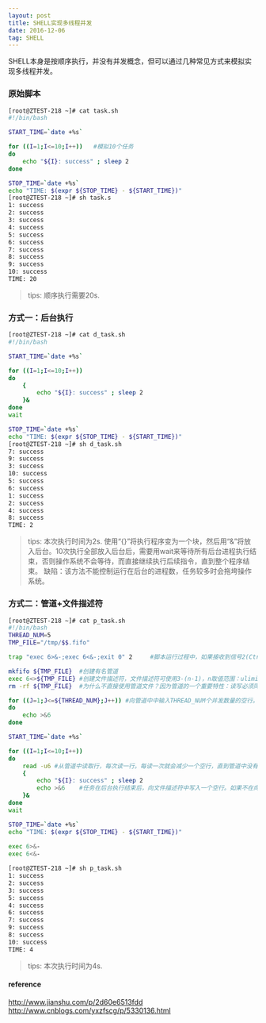 ```yaml
---
layout: post
title: SHELL实现多线程并发
date: 2016-12-06 
tag: SHELL
---
```


SHELL本身是按顺序执行，并没有并发概念，但可以通过几种常见方式来模拟实现多线程并发。

### 原始脚本
```bash
[root@ZTEST-218 ~]# cat task.sh
#!/bin/bash

START_TIME=`date +%s`

for ((I=1;I<=10;I++))   #模拟10个任务
do
    echo "${I}: success" ; sleep 2
done

STOP_TIME=`date +%s`
echo "TIME: $(expr ${STOP_TIME} - ${START_TIME})"
[root@ZTEST-218 ~]# sh task.s
1: success
2: success
3: success
4: success
5: success
6: success
7: success
8: success
9: success
10: success
TIME: 20
```
> tips:
> 顺序执行需要20s.

### 方式一：后台执行
```bash
[root@ZTEST-218 ~]# cat d_task.sh
#!/bin/bash

START_TIME=`date +%s`

for ((I=1;I<=10;I++))
do
    {
        echo "${I}: success" ; sleep 2
    }&
done
wait

STOP_TIME=`date +%s`
echo "TIME: $(expr ${STOP_TIME} - ${START_TIME})"
[root@ZTEST-218 ~]# sh d_task.sh
7: success
9: success
3: success
10: success
5: success
6: success
1: success
2: success
4: success
8: success
TIME: 2
```
> tips:
> 本次执行时间为2s.
> 使用“{}”将执行程序变为一个块，然后用“&”将放入后台。10次执行全部放入后台后，需要用wait来等待所有后台进程执行结束，否则操作系统不会等待，而直接继续执行后续指令，直到整个程序结束。
> 缺陷：该方法不能控制运行在后台的进程数，任务较多时会拖垮操作系统。


### 方式二：管道+文件描述符
```bash
[root@ZTEST-218 ~]# cat p_task.sh
#!/bin/bash
THREAD_NUM=5
TMP_FILE="/tmp/$$.fifo"

trap "exec 6>&-;exec 6<&-;exit 0" 2     #脚本运行过程中，如果接收到信号2(Ctrl+C)中断命令，则关闭文件描述符6的读写，并正常退出

mkfifo ${TMP_FILE}  #创建有名管道
exec 6<>${TMP_FILE} #创建文件描述符，文件描述符可使用3-(n-1)，n取值范围：ulimit -n。以读写(<,读；>,写)方式绑定TMP_FILE管道文件。标识对文件描述符6的所有操作等同于对管道文件TMP_FILE的操作
rm -rf ${TMP_FILE}  #为什么不直接使用管道文件？因为管道的一个重要特性：读写必须同时存在，缺失某个操作，另一个操作就会滞留。绑定文件描述符（读、写绑定）正好解决了这个问题

for ((J=1;J<=${THREAD_NUM};J++)) #向管道中中输入THREAD_NUM个并发数量的空行。为什么写入空行而不是字符？那是因为管道文件的读取是以行为单位。
do
    echo >&6
done

START_TIME=`date +%s`

for ((I=1;I<=10;I++))
do 
    read -u6 #从管道中读取行，每次读一行。每读一次就会减少一个空行，直到管道中没有回车符，所有行读取完毕后执行挂起，实现线程数量控制。
    {
        echo "${I}: success" ; sleep 2
        echo >&6    #任务在后台执行结束后，向文件描述符中写入一个空行。如果不在向描述符中写入空行，当后台放入THREAD_NUM个任务之后，由于描述符中没有可读取的空行，会导致read -u6停顿。
    }&
done
wait

STOP_TIME=`date +%s`
echo "TIME: $(expr ${STOP_TIME} - ${START_TIME})"
 
exec 6>&-
exec 6<&-

[root@ZTEST-218 ~]# sh p_task.sh
1: success
2: success
3: success
5: success
4: success
6: success
7: success
9: success
8: success
10: success
TIME: 4
```
> tips:
> 本次执行时间为4s.
  

#### reference
http://www.jianshu.com/p/2d60e6513fdd
http://www.cnblogs.com/yxzfscg/p/5330136.html